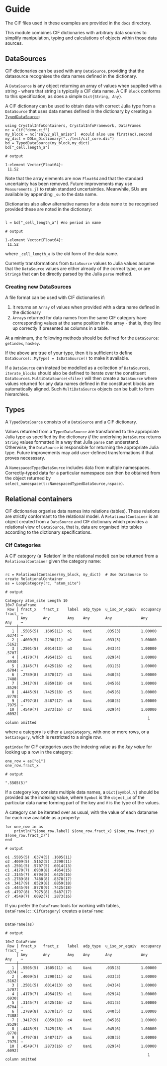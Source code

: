 # Guide

The CIF files used in these examples are provided in the `docs`
directory.

This module combines CIF dictionaries with arbitrary data sources
to simplify manipulation, typing and calculations of objects
within those data sources.

## DataSources

CIF dictionaries can be used with any `DataSource`, providing
that the datasource recognises the data names defined in the dictionary.

A `DataSource` is any object returning an array of values when
supplied with a string - where that string is typically a CIF data
name.  A CIF `Block` conforms to this
specification, as does a simple `Dict{String, Any}`.

A CIF dictionary can be used to obtain data with correct Julia type from
a `DataSource` that uses data names defined in the dictionary by 
creating a [`TypedDataSource`](@ref):

```jldoctest nick1
using CrystalInfoContainers, CrystalInfoFramework, DataFrames
nc = Cif("demo.cif")
my_block = nc["saly2_all_aniso"]  #could also use first(nc).second
my_dict = DDLm_Dictionary("../test/cif_core.dic")
bd = TypedDataSource(my_block,my_dict)
bd["_cell.length_a"]

# output

1-element Vector{Float64}:
 11.52

```

Note that the array elements are now `Float64` and that the standard
uncertainty has been removed. Future improvements may use
`Measurements.jl` to retain standard uncertainties. Meanwhile,
SUs are available by appending `_su` to the data name.

Dictionaries also allow alternative names for a data name to be
recognised provided these are noted in the dictionary:

```jldoctest nick1

l = bd["_cell_length_a"] #no period in name

# output

1-element Vector{Float64}:
 11.52

```

where `_cell_length_a` is the old form of the data name.

Currently transformations from `DataSource` values to Julia values
assume that the `DataSource` values are either already of the correct
type, or are `String`s that can be directly parsed by the Julia
`parse` method.

### Creating new DataSources

A file format can be used with CIF dictionaries if:

1. It returns an `Array` of values when provided with a data name defined in the dictionary
2. `Array`s returned for data names from the same CIF category have corresponding values at the same position in the array - that is, they line up correctly if presented as columns in a table.

At a minimum, the following methods should be defined for the `DataSource`: 
`getindex`, `haskey`.

If the above are true of your type, then it is sufficient to define
`DataSource(::MyType) = IsDataSource()` to make it available.

If a `DataSource` can instead be modelled as a collection of
`DataSource`s, `iterate_blocks` should also be defined to iterate over
the constituent `DataSource`s. `MultiDataSource(<file>)` will then create
a `DataSource` where values returned for any data names defined in the
constituent blocks are automatically aligned. Such `MultiDataSource`
objects can be built to form hierarchies.

## Types

A `TypedDataSource` consists of a `DataSource` and a CIF dictionary.

Values returned from a `TypedDataSource` are transformed to the appropriate
Julia type as specified by the dictionary *if* the underlying 
`DataSource` returns `String` values formatted in a way that Julia `parse`
can understand.  Otherwise, the `DataSource` is responsible
for returning the appropriate Julia type. Future improvements
may add user-defined transformations if that proves necesssary.

A `NamespacedTypedDataSource` includes data from multiple namespaces.
Correctly-typed data for a particular namespace can then be obtained from 
the object returned by `select_namespace(t::NamespacedTypedDataSource,nspace)`.

## Relational containers

CIF dictionaries organise data names into relations (tables). These relations
are strictly conformant to the relational model. A `RelationalContainer` is
an object created from a `DataSource` and CIF dictionary which provides a
relational view of `DataSource`, that is, data are organised into tables
according to the dictionary specifications.

### Cif Categories

A CIF category (a 'Relation' in the relational model) can be returned
from a `RelationalContainer` given the category name:

```jldoctest nick1

rc = RelationalContainer(my_block, my_dict)  # Use DataSource to create RelationalContainer
as = LoopCategory(rc, "atom_site")

# output

Category atom_site Length 10
10×7 DataFrame
 Row │ fract_x   fract_z    label  adp_type  u_iso_or_equiv  occupancy  fract_ ⋯
     │ Any       Any        Any    Any       Any             Any        Any    ⋯
─────┼──────────────────────────────────────────────────────────────────────────
   1 │ .5505(5)  .1605(11)  o1     Uani      .035(3)         1.00000    .6374( ⋯
   2 │ .4009(5)  .2290(11)  o2     Uani      .033(3)         1.00000    .5162(
   3 │ .2501(5)  .6014(13)  o3     Uani      .043(4)         1.00000    .5707(
   4 │ .4170(7)  .4954(15)  c1     Uani      .029(4)         1.00000    .6930(
   5 │ .3145(7)  .6425(16)  c2     Uani      .031(5)         1.00000    .6704( ⋯
   6 │ .2789(8)  .8378(17)  c3     Uani      .040(5)         1.00000    .7488(
   7 │ .3417(9)  .8859(18)  c4     Uani      .045(6)         1.00000    .8529(
   8 │ .4445(9)  .7425(18)  c5     Uani      .045(6)         1.00000    .8778(
   9 │ .4797(8)  .5487(17)  c6     Uani      .038(5)         1.00000    .7975( ⋯
  10 │ .4549(7)  .2873(16)  c7     Uani      .029(4)         1.00000    .6092(
                                                                1 column omitted

```

where a category is either a `LoopCategory`, with one or more rows, or
a `SetCategory`, which is restricted to a single row.

`getindex` for CIF categories uses the indexing value as the *key value*
for looking up a row in the category:

```jldoctest nick1
one_row = as["o1"]
one_row.fract_x

# output

".5505(5)"

```

If a category key consists multiple data names, a `Dict{Symbol,V}` should
be provided as the indexing value, where `Symbol` is the `object_id` of
the particular data name forming part of the key and `V` is the type of
the values.

A category can be iterated over as usual, with the value of each dataname
for each row available as a property:

```jldoctest nick1
for one_row in as
    println("$(one_row.label) $(one_row.fract_x) $(one_row.fract_y) $(one_row.fract_z)")
end

# output

o1 .5505(5) .6374(5) .1605(11)
o2 .4009(5) .5162(5) .2290(11)
o3 .2501(5) .5707(5) .6014(13)
c1 .4170(7) .6930(8) .4954(15)
c2 .3145(7) .6704(8) .6425(16)
c3 .2789(8) .7488(8) .8378(17)
c4 .3417(9) .8529(8) .8859(18)
c5 .4445(9) .8778(9) .7425(18)
c6 .4797(8) .7975(8) .5487(17)
c7 .4549(7) .6092(7) .2873(16)

```

If you prefer the `DataFrame` tools for working with tables, `DataFrame(c::CifCategory)`
creates a `DataFrame`:

```jldoctest nick1

DataFrame(as)

# output

10×7 DataFrame
 Row │ fract_x   fract_z    label  adp_type  u_iso_or_equiv  occupancy  fract_ ⋯
     │ Any       Any        Any    Any       Any             Any        Any    ⋯
─────┼──────────────────────────────────────────────────────────────────────────
   1 │ .5505(5)  .1605(11)  o1     Uani      .035(3)         1.00000    .6374( ⋯
   2 │ .4009(5)  .2290(11)  o2     Uani      .033(3)         1.00000    .5162(
   3 │ .2501(5)  .6014(13)  o3     Uani      .043(4)         1.00000    .5707(
   4 │ .4170(7)  .4954(15)  c1     Uani      .029(4)         1.00000    .6930(
   5 │ .3145(7)  .6425(16)  c2     Uani      .031(5)         1.00000    .6704( ⋯
   6 │ .2789(8)  .8378(17)  c3     Uani      .040(5)         1.00000    .7488(
   7 │ .3417(9)  .8859(18)  c4     Uani      .045(6)         1.00000    .8529(
   8 │ .4445(9)  .7425(18)  c5     Uani      .045(6)         1.00000    .8778(
   9 │ .4797(8)  .5487(17)  c6     Uani      .038(5)         1.00000    .7975( ⋯
  10 │ .4549(7)  .2873(16)  c7     Uani      .029(4)         1.00000    .6092(
                                                                1 column omitted

```

